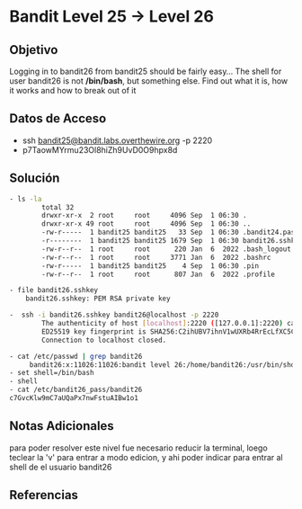 # Bandit Level 25 → Level 26

## Objetivo
Logging in to bandit26 from bandit25 should be fairly easy… The shell for user bandit26 is not **/bin/bash**, but something else. Find out what it is, how it works and how to break out of it

## Datos de Acceso
- ssh bandit25@bandit.labs.overthewire.org -p 2220
- p7TaowMYrmu23Ol8hiZh9UvD0O9hpx8d

## Solución 
```bash
- ls -la
		total 32
		drwxr-xr-x  2 root     root     4096 Sep  1 06:30 .
		drwxr-xr-x 49 root     root     4096 Sep  1 06:30 ..
		-rw-r-----  1 bandit25 bandit25   33 Sep  1 06:30 .bandit24.password
		-r--------  1 bandit25 bandit25 1679 Sep  1 06:30 bandit26.sshkey
		-rw-r--r--  1 root     root      220 Jan  6  2022 .bash_logout
		-rw-r--r--  1 root     root     3771 Jan  6  2022 .bashrc
		-rw-r-----  1 bandit25 bandit25    4 Sep  1 06:30 .pin
		-rw-r--r--  1 root     root      807 Jan  6  2022 .profile

- file bandit26.sshkey
    bandit26.sshkey: PEM RSA private key

-  ssh -i bandit26.sshkey bandit26@localhost -p 2220
		The authenticity of host [localhost]:2220 ([127.0.0.1]:2220) cant be established.
		ED25519 key fingerprint is SHA256:C2ihUBV7ihnV1wUXRb4RrEcLfXC5CXlhmAAM/urerLY.
		Connection to localhost closed.

- cat /etc/passwd | grep bandit26
     bandit26:x:11026:11026:bandit level 26:/home/bandit26:/usr/bin/showtext
- set shell=/bin/bash
- shell
- cat /etc/bandit26_pass/bandit26
c7GvcKlw9mC7aUQaPx7nwFstuAIBw1o1
```
## Notas Adicionales
para poder resolver este nivel fue necesario reducir la terminal, loego teclear la 'v' para entrar a modo edicion, y ahi poder indicar para entrar al shell de el usuario bandit26

## Referencias
